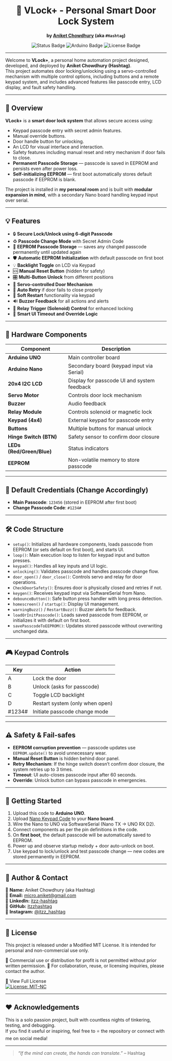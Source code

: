 <div align="center">

# 🔐 VLock+ - Personal Smart Door Lock System

**by [Aniket Chowdhury](mailto:micro.aniket@gmail.com) (aka `#Hashtag`)**

<img src="https://img.shields.io/badge/Status-Working-brightgreen?style=for-the-badge&logo=arduino" alt="Status Badge" />
<img src="https://img.shields.io/badge/Built%20with-Arduino-blue?style=for-the-badge&logo=arduino" alt="Arduino Badge" />
<img src="https://img.shields.io/badge/License-Personal--Use-orange?style=for-the-badge" alt="License Badge" />

</div>

---

Welcome to **VLock+**, a personal home automation project designed, developed, and deployed by **Aniket Chowdhury (Hashtag)**.  
This project automates door locking/unlocking using a servo-controlled mechanism with multiple control options, including buttons and a remote keypad system, and includes advanced features like passcode entry, LCD display, and fault safety handling.

---

## 📌 Overview
 
**VLock+** is a **smart door lock system** that allows secure access using:
- Keypad passcode entry with secret admin features.
- Manual override buttons.
- Door handle button for unlocking.
- An LCD for visual interface and interaction.
- Safety features including manual reset and retry mechanism if door fails to close.
- **Permanent Passcode Storage** — passcode is saved in EEPROM and persists even after power loss.
- **Self-initializing EEPROM** — first boot automatically stores default passcode if EEPROM is blank.

The project is installed in **my personal room** and is built with **modular expansion in mind**, with a secondary Nano board handling keypad input over serial.

---

## 💡 Features

- 🔒 **Secure Lock/Unlock using 6-digit Passcode**
- ♻ **Passcode Change Mode** with Secret Admin Code
- 💾 **EEPROM Passcode Storage** — saves any changed passcode permanently until updated again
- 🛡 **Automatic EEPROM Initialization** with default passcode on first boot
- 💡 **Backlight Toggle** on LCD via Keypad
- 🆘 **Manual Reset Button** (hidden for safety)
- 🎛️ **Multi-Button Unlock** from different positions
- 🚪 **Servo-controlled Door Mechanism**
- 🔁 **Auto Retry** if door fails to close properly
- 🔄 **Soft Restart** functionality via keypad
- 🔊 **Buzzer Feedback** for all actions and alerts
- 🔐 **Relay Trigger (Solenoid) Control** for enhanced locking
- 🧠 **Smart UI Timeout and Override Logic**

---

## 🧰 Hardware Components

| Component           | Description                                      |
|---------------------|--------------------------------------------------|
| **Arduino UNO**    | Main controller board                            |
| **Arduino Nano**    | Secondary board (keypad input via Serial)        |
| **20x4 I2C LCD**     | Display for passcode UI and system feedback     |
| **Servo Motor**      | Controls door lock mechanism                    |
| **Buzzer**           | Audio feedback                                  |
| **Relay Module**     | Controls solenoid or magnetic lock              |
| **Keypad (4x4)**     | External keypad for passcode entry              |
| **Buttons**          | Multiple buttons for manual unlock              |
| **Hinge Switch (BTN)**     | Safety sensor to confirm door closure           |
| **LEDs (Red/Green/Blue)** | Status indicators                         |
| **EEPROM**           | Non-volatile memory to store passcode           |

---

## 🔑 Default Credentials (Change Accordingly)

- **Main Passcode**: `123456` (stored in EEPROM after first boot)
- **Change Passcode Code**: `#1234#`

---

## 🛠️ Code Structure

- `setup()`: Initializes all hardware components, loads passcode from EEPROM (or sets default on first boot), and starts UI.
- `loop()`: Main execution loop to listen for keypad input and button presses.
- `keypad()`: Handles all key inputs and UI logic.
- `unlocking()`: Validates passcode and handles passcode change flow.
- `door_open()` / `door_close()`: Controls servo and relay for door operations.
- `CheckDoorSafety()`: Ensures door is physically closed and retries if not.
- `keygen()`: Receives keypad input via SoftwareSerial from Nano.
- `debounceButton()`: Safe button press handler with long press detection.
- `homescreen()` / `startup()`: Display UI management.
- `warningBuzz()` / `RestartBuzz()`: Buzzer alerts for feedback.
- `loadOrInitPasscode()`: Loads saved passcode from EEPROM, or initializes it with default on first boot.
- `savePasscodeToEEPROM()`: Updates stored passcode without overwriting unchanged data.

---

## 🎮 Keypad Controls

| Key | Action                            |
|-----|------------------------------------|
| A   | Lock the door                      |
| B   | Unlock (asks for passcode)         |
| C   | Toggle LCD backlight               |
| D   | Restart system (only when open)    |
| #1234# | Initiate passcode change mode  |

---

## ⚠️ Safety & Fail-safes

- **EEPROM corruption prevention** — passcode updates use `EEPROM.update()` to avoid unnecessary wear.
- **Manual Reset Button** is hidden behind door panel.
- **Retry Mechanism**: If the hinge switch doesn’t confirm door closure, the system retries up to 3 times.
- **Timeout**: UI auto-closes passcode input after 60 seconds.
- **Override**: Unlock button can bypass passcode in emergencies.

---

## 🚀 Getting Started

1. Upload this code to **Arduino UNO**.
2. Upload [Nano Keypad Code](link-to-nano-code) to your **Nano board**.
3. Wire the Nano to UNO via SoftwareSerial (Nano TX → UNO RX D2).
4. Connect components as per the pin definitions in the code.
5. On **first boot**, the default passcode will be automatically saved to EEPROM.
6. Power up and observe startup melody + door auto-unlock on boot.
7. Use keypad to lock/unlock and test passcode change — new codes are stored permanently in EEPROM.

---

## 👤 Author & Contact

👨 **Name:** Aniket Chowdhury (aka Hashtag)  
📧 **Email:** [micro.aniket@gmail.com](mailto:micro.aniket@gmail.com)  
💼 **LinkedIn:** [itzz-hashtag](https://www.linkedin.com/in/itzz-hashtag/)  
🐙 **GitHub:** [itzzhashtag](https://github.com/itzzhashtag)  
📸 **Instagram:** [@itzz_hashtag](https://instagram.com/itzz_hashtag)

---

## 📜 License

This project is released under a Modified MIT License.
It is intended for personal and non-commercial use only.

🚫 Commercial use or distribution for profit is not permitted without prior written permission.
🤝 For collaboration, reuse, or licensing inquiries, please contact the author.

📄 View Full License <br>
[![License: MIT–NC](https://img.shields.io/badge/license-MIT--NC-blue.svg)](./LICENSE)

---

## ❤️ Acknowledgements

This is a solo passion project, built with countless nights of tinkering, testing, and debugging.  
If you find it useful or inspiring, feel free to ⭐ the repository or connect with me on social media!

---

> _“If the mind can create, the hands can translate.”_ – Hashtag
